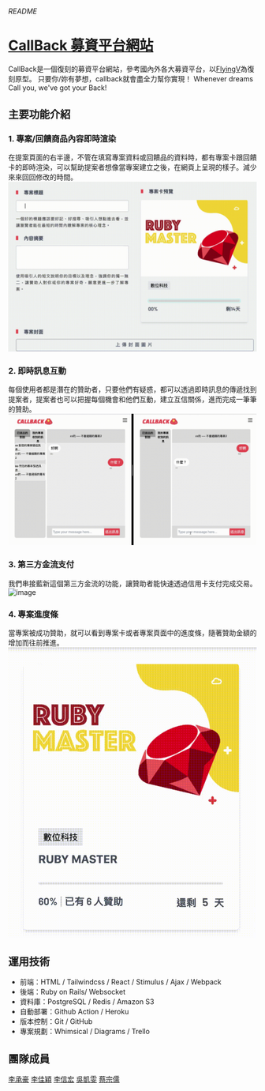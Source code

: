 ###### README
# [CallBack 募資平台網站](https://callback.money/)
CallBack是一個復刻的募資平台網站，參考國內外各大募資平台，以[FlyingV](https://www.flyingv.cc/)為復刻原型。
只要你/妳有夢想，callback就會盡全力幫你實現！
Whenever dreams Call you, we've got your Back!

## 主要功能介紹
### 1. 專案/回饋商品內容即時渲染
在提案頁面的右半邊，不管在填寫專案資料或回饋品的資料時，都有專案卡跟回饋卡的即時渲染，可以幫助提案者想像當專案建立之後，在網頁上呈現的樣子。減少來來回回修改的時間。
![image](https://github.com/callbackfive/Call_Back/blob/dev/%E5%8D%B3%E6%99%82%E6%B8%B2%E6%9F%93.gif)

### 2. 即時訊息互動
每個使用者都是潛在的贊助者，只要他們有疑惑，都可以透過即時訊息的傳遞找到提案者，提案者也可以把握每個機會和他們互動，建立互信關係，進而完成一筆筆的贊助。
![image](https://github.com/callbackfive/Call_Back/blob/dev/%E5%8D%B3%E6%99%82%E8%A8%8A%E6%81%AF%E4%BA%92%E5%8B%95.gif)

### 3. 第三方金流支付
我們串接藍新這個第三方金流的功能，讓贊助者能快速透過信用卡支付完成交易。
![image](https://github.com/callbackfive/Call_Back/blob/dev/cashflow_%E5%8A%A0%E9%80%9F%E7%89%88.gif)

### 4. 專案進度條
當專案被成功贊助，就可以看到專案卡或者專案頁面中的進度條，隨著贊助金額的增加而往前推進。
![image](https://github.com/callbackfive/Call_Back/blob/dev/%E9%80%B2%E5%BA%A6%E6%A2%9D.gif)


## 運用技術
- 前端：HTML / Tailwindcss / React / Stimulus / Ajax / Webpack
- 後端：Ruby on Rails/ Websocket
- 資料庫：PostgreSQL / Redis / Amazon S3
- 自動部署：Github Action / Heroku
- 版本控制：Git / GitHub
- 專案規劃：Whimsical / Diagrams / Trello


## 團隊成員
[李承豪](https://github.com/prodigy7748)
[李佳穎](https://github.com/jiaying2020)
[李信宏](https://github.com/twhank)
[吳凱雯](https://github.com/wineuwu)
[蔡宗儒](https://github.com/bobanderic2000)
